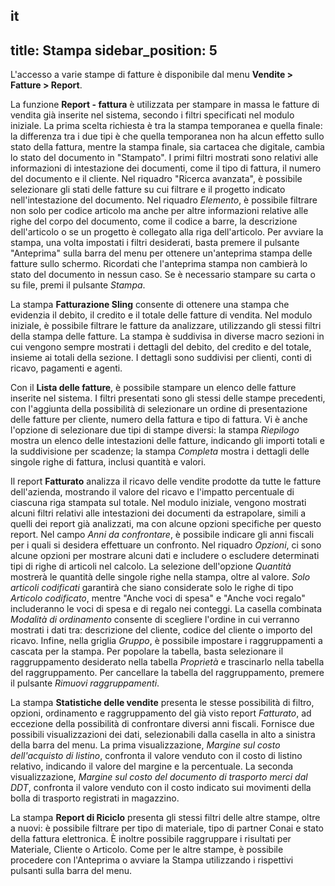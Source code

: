 it
---
title: Stampa
sidebar_position: 5
---

L'accesso a varie stampe di fatture è disponibile dal menu **Vendite > Fatture > Report**.

La funzione **Report - fattura** è utilizzata per stampare in massa le fatture di vendita già inserite nel sistema, secondo i filtri specificati nel modulo iniziale. La prima scelta richiesta è tra la stampa temporanea e quella finale: la differenza tra i due tipi è che quella temporanea non ha alcun effetto sullo stato della fattura, mentre la stampa finale, sia cartacea che digitale, cambia lo stato del documento in "Stampato". I primi filtri mostrati sono relativi alle informazioni di intestazione dei documenti, come il tipo di fattura, il numero del documento e il cliente. Nel riquadro "Ricerca avanzata", è possibile selezionare gli stati delle fatture su cui filtrare e il progetto indicato nell'intestazione del documento.
Nel riquadro *Elemento*, è possibile filtrare non solo per codice articolo ma anche per altre informazioni relative alle righe del corpo del documento, come il codice a barre, la descrizione dell'articolo o se un progetto è collegato alla riga dell'articolo.
Per avviare la stampa, una volta impostati i filtri desiderati, basta premere il pulsante "Anteprima" sulla barra del menu per ottenere un'anteprima stampa delle fatture sullo schermo. Ricordati che l'anteprima stampa non cambierà lo stato del documento in nessun caso. Se è necessario stampare su carta o su file, premi il pulsante *Stampa*.

La stampa **Fatturazione Sling** consente di ottenere una stampa che evidenzia il debito, il credito e il totale delle fatture di vendita.
Nel modulo iniziale, è possibile filtrare le fatture da analizzare, utilizzando gli stessi filtri della stampa delle fatture. La stampa è suddivisa in diverse macro sezioni in cui vengono sempre mostrati i dettagli del debito, del credito e del totale, insieme ai totali della sezione. I dettagli sono suddivisi per clienti, conti di ricavo, pagamenti e agenti.

Con il **Lista delle fatture**, è possibile stampare un elenco delle fatture inserite nel sistema.
I filtri presentati sono gli stessi delle stampe precedenti, con l'aggiunta della possibilità di selezionare un ordine di presentazione delle fatture per cliente, numero della fattura e tipo di fattura. Vi è anche l'opzione di selezionare due tipi di stampe diversi: la stampa *Riepilogo* mostra un elenco delle intestazioni delle fatture, indicando gli importi totali e la suddivisione per scadenze; la stampa *Completa* mostra i dettagli delle singole righe di fattura, inclusi quantità e valori.

Il report **Fatturato** analizza il ricavo delle vendite prodotte da tutte le fatture dell'azienda, mostrando il valore del ricavo e l'impatto percentuale di ciascuna riga stampata sul totale.
Nel modulo iniziale, vengono mostrati alcuni filtri relativi alle intestazioni dei documenti da estrapolare, simili a quelli dei report già analizzati, ma con alcune opzioni specifiche per questo report.
Nel campo *Anni da confrontare*, è possibile indicare gli anni fiscali per i quali si desidera effettuare un confronto. Nel riquadro *Opzioni*, ci sono alcune opzioni per mostrare alcuni dati e includere o escludere determinati tipi di righe di articoli nel calcolo. La selezione dell'opzione *Quantità* mostrerà le quantità delle singole righe nella stampa, oltre al valore. *Solo articoli codificati* garantirà che siano considerate solo le righe di tipo *Articolo codificato*, mentre "Anche voci di spesa" e "Anche voci regalo" includeranno le voci di spesa e di regalo nei conteggi. La casella combinata *Modalità di ordinamento* consente di scegliere l'ordine in cui verranno mostrati i dati tra: descrizione del cliente, codice del cliente o importo del ricavo. Infine, nella griglia *Gruppo*, è possibile impostare i raggruppamenti a cascata per la stampa. Per popolare la tabella, basta selezionare il raggruppamento desiderato nella tabella *Proprietà* e trascinarlo nella tabella del raggruppamento. Per cancellare la tabella del raggruppamento, premere il pulsante *Rimuovi raggruppamenti*.

La stampa **Statistiche delle vendite** presenta le stesse possibilità di filtro, opzioni, ordinamento e raggruppamento del già visto report *Fatturato*, ad eccezione della possibilità di confrontare diversi anni fiscali. Fornisce due possibili visualizzazioni dei dati, selezionabili dalla casella in alto a sinistra della barra del menu. La prima visualizzazione, *Margine sul costo dell'acquisto di listino*, confronta il valore venduto con il costo di listino relativo, indicando il valore del margine e la percentuale. La seconda visualizzazione, *Margine sul costo del documento di trasporto merci dal DDT*, confronta il valore venduto con il costo indicato sui movimenti della bolla di trasporto registrati in magazzino.

La stampa **Report di Riciclo** presenta gli stessi filtri delle altre stampe, oltre a nuovi: è possibile filtrare per tipo di materiale, tipo di partner Conai e stato della fattura elettronica. È inoltre possibile raggruppare i risultati per Materiale, Cliente o Articolo.
Come per le altre stampe, è possibile procedere con l'Anteprima o avviare la Stampa utilizzando i rispettivi pulsanti sulla barra del menu.